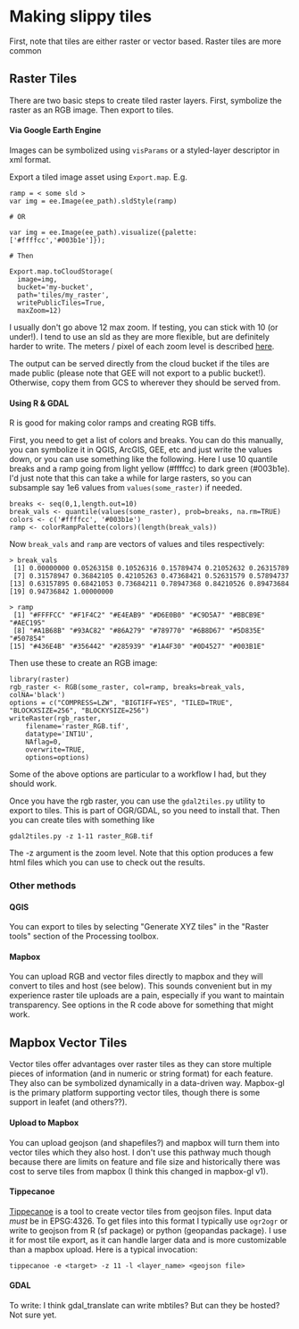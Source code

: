 # Making slippy tiles

First, note that tiles are either raster or vector based. Raster tiles are more common

## Raster Tiles
There are two basic steps to create tiled raster layers. First, symbolize the raster as an RGB image. Then export to tiles.

#### Via Google Earth Engine

Images can be symbolized using `visParams` or a styled-layer descriptor in xml format.

Export a tiled image asset using `Export.map`. E.g.

```
ramp = < some sld >
var img = ee.Image(ee_path).sldStyle(ramp)

# OR

var img = ee.Image(ee_path).visualize({palette: ['#ffffcc','#003b1e']});

# Then

Export.map.toCloudStorage(
  image=img,
  bucket='my-bucket',
  path='tiles/my_raster',
  writePublicTiles=True,
  maxZoom=12)
```
I usually don't go above 12 max zoom. If testing, you can stick with 10 (or under!). I tend to use an sld as they are more flexible, but are definitely harder to write. The meters / pixel of each zoom level is described [here](https://wiki.openstreetmap.org/wiki/Zoom_levels).

The output can be served directly from the cloud bucket if the tiles are made public (please note that GEE will not export to a public bucket!). Otherwise, copy them from GCS to wherever they should be served from. 

#### Using R & GDAL

R is good for making color ramps and creating RGB tiffs.

First, you need to get a list of colors and breaks. You can do this manually, you can symbolize it in QGIS, ArcGIS, GEE, etc and just write the values down, or you can use something like the following. Here I use 10 quantile breaks and a ramp going from light yellow (#ffffcc) to dark green (#003b1e). I'd just note that this can take a while for large rasters, so you can subsample say 1e6 values from `values(some_raster)` if needed.
```
breaks <- seq(0,1,length.out=10)
break_vals <- quantile(values(some_raster), prob=breaks, na.rm=TRUE)
colors <- c('#ffffcc', '#003b1e')
ramp <- colorRampPalette(colors)(length(break_vals))
```
Now `break_vals` and `ramp` are vectors of values and tiles respectively:
```
> break_vals
 [1] 0.00000000 0.05263158 0.10526316 0.15789474 0.21052632 0.26315789
 [7] 0.31578947 0.36842105 0.42105263 0.47368421 0.52631579 0.57894737
[13] 0.63157895 0.68421053 0.73684211 0.78947368 0.84210526 0.89473684
[19] 0.94736842 1.00000000

> ramp
 [1] "#FFFFCC" "#F1F4C2" "#E4EAB9" "#D6E0B0" "#C9D5A7" "#BBCB9E" "#AEC195"
 [8] "#A1B68B" "#93AC82" "#86A279" "#789770" "#6B8D67" "#5D835E" "#507854"
[15] "#436E4B" "#356442" "#285939" "#1A4F30" "#0D4527" "#003B1E"
```

Then use these to create an RGB image:
```
library(raster)
rgb_raster <- RGB(some_raster, col=ramp, breaks=break_vals, colNA='black')
options = c("COMPRESS=LZW", "BIGTIFF=YES", "TILED=TRUE", "BLOCKXSIZE=256", "BLOCKYSIZE=256")
writeRaster(rgb_raster,
    filename='raster_RGB.tif', 
    datatype='INT1U',
    NAflag=0,
    overwrite=TRUE,
    options=options)
```
Some of the above options are particular to a workflow I had, but they should work.

Once you have the rgb raster, you can use the `gdal2tiles.py` utility to export to tiles. This is part of OGR/GDAL, so you need to install that. Then you can create tiles with something like

`gdal2tiles.py -z 1-11 raster_RGB.tif`

The -z argument is the zoom level. Note that this option produces a few html files which you can use to check out the results.

### Other methods

#### QGIS

You can export to tiles by selecting "Generate XYZ tiles" in the "Raster tools" section of the Processing toolbox.

#### Mapbox

You can upload RGB and vector files directly to mapbox and they will convert to tiles and host (see below). This sounds convenient but in my experience raster tile uploads are a pain, especially if you want to maintain transparency. See options in the R code above for something that might work.


## Mapbox Vector Tiles

Vector tiles offer advantages over raster tiles as they can store multiple pieces of information (and in numeric or string format) for each feature. They also can be symbolized dynamically in a data-driven way. Mapbox-gl is the primary platform supporting vector tiles, though there is some support in leafet (and others??). 

#### Upload to Mapbox
You can upload geojson (and shapefiles?) and mapbox will turn them into vector tiles which they also host. I don't use this pathway much though because there are limits on feature and file size and historically there was cost to serve tiles from mapbox (I think this changed in mapbox-gl v1).

#### Tippecanoe
[Tippecanoe](https://github.com/mapbox/tippecanoe) is a tool to create vector tiles from geojson files. Input data _must_ be in EPSG:4326. To get files into this format I typically use `ogr2ogr` or write to geojson from R (sf package) or python (geopandas package). I use it for most tile export, as it can handle larger data and is more customizable than a mapbox upload. Here is a typical invocation:

`tippecanoe -e <target> -z 11 -l <layer_name> <geojson file>`

#### GDAL

To write: I think gdal_translate can write mbtiles? But can they be hosted? Not sure yet.


